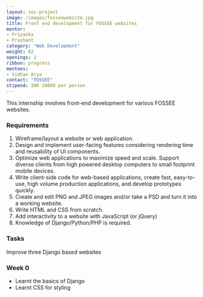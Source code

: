 ```yaml
---
layout: soc-project
image: /images/fosseewebsite.jpg
title: Front end development for FOSSEE websites
mentor:
- Priyanka
- Prashant
category: "Web Development"
weight: 62
openings: 2
ribbon: progress
mentees:
- Vidhan Arya
contact: "FOSSEE"
stipend: INR 20000 per person
---
```


This internship involves front-end development for various FOSSEE websites.

<!--break-->

### Requirements
1. Wireframe/layout a website or web application.
2. Design and implement user-facing features considering rendering time and reusability of UI components.
3. Optimize web applications to maximize speed and scale. Support diverse clients from high powered desktop computers to small footprint mobile devices.
4. Write client-side code for web-based applications, create fast, easy-to- use, high volume production applications, and develop prototypes quickly.
5. Create and edit PNG and JPEG images and/or take a PSD and turn it into a working website.
6. Write HTML and CSS from scratch.
7. Add interactivity to a website with JavaScript (or jQuery)
8. Knowledge of Django/Python/PHP is required.

### Tasks
Improve three Django based websites

### Week 0
* Learnt the basics of Django
* Learnt CSS for styling
